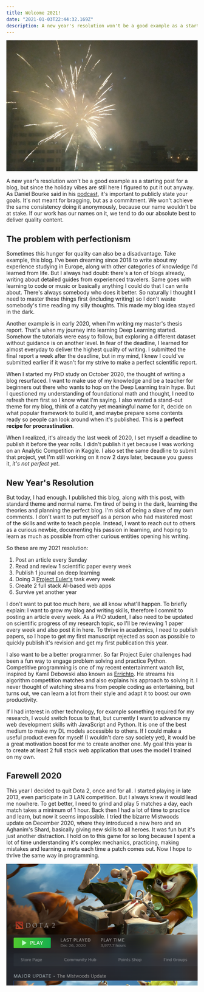 ```yaml
---
title: Welcome 2021!
date: "2021-01-03T22:44:32.169Z"
description: A new year's resolution won't be a good example as a starting post for a blog, but since the holiday vibes are still here I figured to put it out anyway.
---
```



![New year fireworks](./firework.jpg)

A new year's resolution won't be a good example as a starting post for a blog, but since the holiday vibes are still here I figured to put it out anyway. As Daniel Bourke said in his [podcast](https://dannymiranda.com/017-daniel-bourke/), it's important to publicly state your goals. It's not meant for bragging, but as a commitment. We won't achieve the same consistency doing it anonymously, because our name wouldn't be at stake. If our work has our names on it, we tend to do our absolute best to deliver quality content.

## The problem with perfectionism

Sometimes this hunger for quality can also be a disadvantage. Take example, this blog. I've been dreaming since 2018 to write about my experience studying in Europe, along with other categories of knowledge I'd learned from life. But I always had doubt: there's a ton of blogs already, writing about detailed guides from experienced travelers. Same goes with learning to code or music or basically anything I could do that I can write about. There's always somebody who does it better. So naturally I thought I need to master these things first (including writing) so I don't waste somebody's time reading my silly thoughts. This made my blog idea stayed in the dark.

Another example is in early 2020, when I'm writing my master's thesis report. That's when my journey into learning Deep Learning started. Somehow the tutorials were easy to follow, but exploring a different dataset without guidance is on another level. In fear of the deadline, I learned for almost everyday to deliver the highest quality of writing. I submitted the final report a week after the deadline, but in my mind, I knew I could've submitted earlier if it wasn't for my strive to make a perfect scientific report.

When I started my PhD study on October 2020, the thought of writing a blog resurfaced. I want to make use of my knowledge and be a teacher for beginners out there who wants to hop on the Deep Learning train hype. But I questioned my understanding of foundational math and thought, I need to refresh them first so I know what I'm saying. I also wanted a stand-out theme for my blog, think of a catchy yet meaningful name for it, decide on what popular framework to build it, and maybe prepare some contents ready so people can look around when it's published. This is a **perfect recipe for procrastination**.

When I realized, it's already the last week of 2020, I set myself a deadline to publish it before the year rolls. I didn't publish it yet because I was working on an Analytic Competition in Kaggle. I also set the same deadline to submit that project, yet I'm still working on it now 2 days later, because you guess it, *it's not perfect yet*.

## New Year's Resolution

But today, I had enough. I published this blog, along with this post, with standard theme and normal name. I'm tired of being in the dark, learning the theories and planning the perfect blog. I'm sick of being a slave of my own comments. I don't want to put myself as a person who had mastered most of the skills and write to teach people. Instead, I want to reach out to others as a curious newbie, documenting his passion in learning, and hoping to learn as much as possible from other curious entities opening his writing.

So these are my 2021 resolution:

1. Post an article every Sunday
2. Read and review 1 scientific paper every week
3. Publish 1 journal on deep learning
4. Doing 3 [Project Euler's](https://projecteuler.net/archives) task every week
5. Create 2 full stack AI-based web apps
6. Survive yet another year

I don't want to put too much here, we all know what'll happen. To briefly explain: I want to grow my blog and writing skills, therefore I commit to posting an article every week. As a PhD student, I also need to be updated on scientific progress of my research topic, so I'll be reviewing 1 paper every week and also post it in here. To thrive in academics, I need to publish papers, so I hope to get my first manuscript rejected as soon as possible to quickly publish it's revision and get my first publication this year.

I also want to be a better programmer. So far Project Euler challenges had been a fun way to engage problem solving and practice Python. Competitive programming is one of my recent entertainment watch list, inspired by Kamil Debowski also known as [Errichto](https://twitter.com/Errichto). He streams his algorithm competition matches and also explains his approach to solving it. I never thought of watching streams from people coding as entertaining, but turns out, we can learn a lot from their style and adapt it to boost our own productivity. 

If I had interest in other technology, for example something required for my research, I would switch focus to that, but currently I want to advance my web development skills with JavaScript and Python. It is one of the best medium to make my DL models accessible to others. If I could make a useful product even for myself (I wouldn't dare say society yet), it would be a great motivation boost for me to create another one. My goal this year is to create at least 2 full stack web application that uses the model I trained on my own. 

## Farewell 2020

This year I decided to quit Dota 2, once and for all. I started playing in late 2013, even participate in 3 LAN competition. But I always knew it would lead me nowhere. To get better, I need to grind and play 5 matches a day, each match takes a minimum of 1 hour. Back then I had a lot of time to practice and learn, but now it seems impossible. I tried the bizarre Mistwoods update on December 2020, where they introduced a new hero and an Aghanim's Shard, basically giving new skills to all heroes. It was fun but it's just another distraction. I hold on to this game for so long because I spent a lot of time understanding it's complex mechanics, practicing, making mistakes and learning a meta each time a patch comes out. Now I hope to thrive the same way in programming.

![My Dota2 last play time on Steam](./dota-play-time.png)
